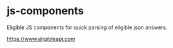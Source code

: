 js-components
=========

Eligible JS components for quick parsing of eligible json answers.

https://www.eligibleapi.com
